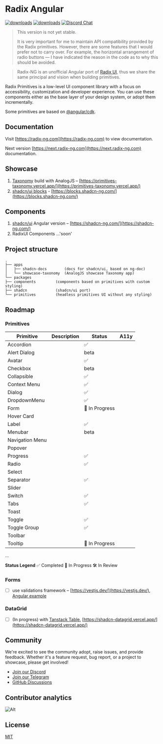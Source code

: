 # Radix Angular

[![downloads](https://img.shields.io/npm/dm/@radix-ng/primitives.svg?style=flat-round)](https://www.npmjs.com/package/@radix-ng/primitives)
[![downloads](https://img.shields.io/npm/dm/@radix-ng/shadcn.svg?style=flat-round)](https://www.npmjs.com/package/@radix-ng/shadcn)
[![Discord Chat](https://img.shields.io/discord/1231525968586346567.svg?color=5865F2&logo=discord&logoColor=FFFFFF)](https://discord.gg/NaJb2XRWX9)

> This version is not yet stable.
>
> It is very important for me to maintain API compatibility provided by the Radix primitives.
> However, there are some features that I would prefer not to carry over.
> For example, the horizontal arrangement of radio buttons — I have indicated the reason in the code as to why this should be avoided.

> Radix-NG is an unofficial Angular port of [Radix UI](https://www.radix-ui.com/), thus we share the same principal and vision when building primitives.

Radix Primitives is a low-level UI component library with a focus on accessibility, customization and developer experience.
You can use these components either as the base layer of your design system, or adopt them incrementally.

Some primitives are based on [@angular/cdk](https://material.angular.io/cdk/categories).

## Documentation

Visit [https://radix-ng.com](https://radix-ng.com) to view documentation.

Next version [https://next.radix-ng.com](https://next.radix-ng.com) documentation.

## Showcase

1. [Taxonomy](https://github.com/shadcn-ui/taxonomy) build with AnalogJS – [https://primitives-taxonomy.vercel.app/](https://primitives-taxonomy.vercel.app/)
2. [shadcn/ui blocks](https://ui.shadcn.com/blocks) - [https://blocks.shadcn-ng.com/](https://blocks.shadcn-ng.com/)

## Components

1. [shadcn/ui](https://ui.shadcn.com/) Angular version – [https://shadcn-ng.com/](https://shadcn-ng.com/)
2. RadixUI Components ...'soon'

## Project structure

```angular2html
.
├── apps
│   ├── shadcn-docs        (docs for shadcn/ui, based on ng-doc)
│   └── showcase-taxonomy  (AnalogJS showcase Taxonomy app)
└── packages
├── components         (components based on primitives with custom styling)
├── shadcn             (shadcn/ui port)
└── primitives         (headless primitives UI without any styling)
```

## Roadmap

### Primitives

| Primitive       | Description | Status         | A11y |
| --------------- | ----------- | -------------- | ---- |
| Accordion       |             | ✅             |      |
| Alert Dialog    |             | beta           |      |
| Avatar          |             | ✅             |      |
| Checkbox        |             | beta           |      |
| Collapsible     |             | ✅             |      |
| Context Menu    |             | ✅             |      |
| Dialog          |             | ✅             |      |
| DropdownMenu    |             | ✅             |      |
| Form            |             | 🚀 In Progress |      |
| Hover Card      |             |                |      |
| Label           |             | ✅             |      |
| Menubar         |             | beta           |      |
| Navigation Menu |             |                |      |
| Popover         |             |                |      |
| Progress        |             | ✅             |      |
| Radio           |             | ✅             |      |
| Select          |             |                |      |
| Separator       |             | ✅             |      |
| Slider          |             |                |      |
| Switch          |             | ✅             |      |
| Tabs            |             | ✅             |      |
| Toast           |             |                |      |
| Toggle          |             | ✅             |      |
| Toggle Group    |             | ✅             |      |
| Toolbar         |             |                |      |
| Tooltip         |             | 🚀 In Progress |      |

...

**Status Legend**
✅ Completed
🚀 In Progress
🛠 In Review

### Forms

- [ ] use validations framework – [https://vestjs.dev/](https://vestjs.dev/), [Angular example](https://github.com/simplifiedcourses/ngx-vest-forms)

### DataGrid

- [ ] (In progress) with [Tanstack Table](https://tanstack.com/table/latest), [https://shadcn-datagrid.vercel.app/](https://shadcn-datagrid.vercel.app/)

## Community

We're excited to see the community adopt, raise issues, and provide feedback.
Whether it's a feature request, bug report, or a project to showcase, please get involved!

- [Join our Discord](https://discord.gg/NaJb2XRWX9)
- [Join our Telegram](https://t.me/radixng)
- [GitHub Discussions](https://github.com/radix-ng/primitives/discussions)

## Contributor analytics

![Alt](https://repobeats.axiom.co/api/embed/7c1e0b2754a8973c9cfd458060d168e9dd7b5b8e.svg 'Repobeats analytics image')

## License

[MIT](https://choosealicense.com/licenses/mit/)
